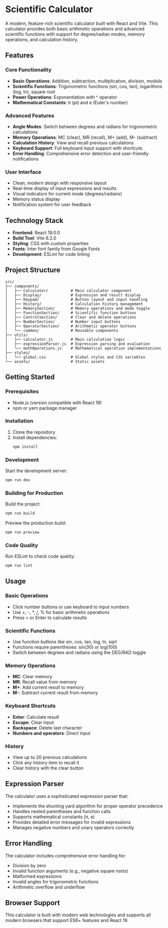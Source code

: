 # Scientific Calculator

A modern, feature-rich scientific calculator built with React and Vite. This calculator provides both basic arithmetic operations and advanced scientific functions with support for degree/radian modes, memory operations, and calculation history.

## Features

### Core Functionality

- **Basic Operations**: Addition, subtraction, multiplication, division, modulo
- **Scientific Functions**: Trigonometric functions (sin, cos, tan), logarithms (log, ln), square root
- **Power Operations**: Exponentiation with ^ operator
- **Mathematical Constants**: π (pi) and e (Euler's number)

### Advanced Features

- **Angle Modes**: Switch between degrees and radians for trigonometric calculations
- **Memory Operations**: MC (clear), MR (recall), M+ (add), M- (subtract)
- **Calculation History**: View and recall previous calculations
- **Keyboard Support**: Full keyboard input support with shortcuts
- **Error Handling**: Comprehensive error detection and user-friendly notifications

### User Interface

- Clean, modern design with responsive layout
- Real-time display of input expressions and results
- Visual indicators for current mode (degrees/radians)
- Memory status display
- Notification system for user feedback

## Technology Stack

- **Frontend**: React 19.0.0
- **Build Tool**: Vite 6.2.0
- **Styling**: CSS with custom properties
- **Fonts**: Inter font family from Google Fonts
- **Development**: ESLint for code linting

## Project Structure

```
src/
├── components/
│   ├── Calculator/          # Main calculator component
│   ├── Display/             # Expression and result display
│   ├── Keypad/              # Button layout and input handling
│   ├── History/             # Calculation history management
│   ├── MemorySection/       # Memory operations and mode toggle
│   ├── FunctionSection/     # Scientific function buttons
│   ├── ControlSection/      # Clear and delete operations
│   ├── NumberSection/       # Number input buttons
│   ├── OperatorSection/     # Arithmetic operator buttons
│   └── common/              # Reusable components
├── utils/
│   ├── calculator.js        # Main calculation logic
│   ├── expressionParser.js  # Expression parsing and evaluation
│   └── mathOperations.js    # Mathematical operation implementations
├── styles/
│   └── global.css           # Global styles and CSS variables
└── assets/                  # Static assets
```

## Getting Started

### Prerequisites

- Node.js (version compatible with React 19)
- npm or yarn package manager

### Installation

1. Clone the repository
2. Install dependencies:
   ```bash
   npm install
   ```

### Development

Start the development server:

```bash
npm run dev
```

### Building for Production

Build the project:

```bash
npm run build
```

Preview the production build:

```bash
npm run preview
```

### Code Quality

Run ESLint to check code quality:

```bash
npm run lint
```

## Usage

### Basic Operations

- Click number buttons or use keyboard to input numbers
- Use +, -, \*, /, % for basic arithmetic operations
- Press = or Enter to calculate results

### Scientific Functions

- Use function buttons like sin, cos, tan, log, ln, sqrt
- Functions require parentheses: sin(30) or log(100)
- Switch between degrees and radians using the DEG/RAD toggle

### Memory Operations

- **MC**: Clear memory
- **MR**: Recall value from memory
- **M+**: Add current result to memory
- **M-**: Subtract current result from memory

### Keyboard Shortcuts

- **Enter**: Calculate result
- **Escape**: Clear input
- **Backspace**: Delete last character
- **Numbers and operators**: Direct input

### History

- View up to 20 previous calculations
- Click any history item to recall it
- Clear history with the clear button

## Expression Parser

The calculator uses a sophisticated expression parser that:

- Implements the shunting yard algorithm for proper operator precedence
- Handles nested parentheses and function calls
- Supports mathematical constants (π, e)
- Provides detailed error messages for invalid expressions
- Manages negative numbers and unary operators correctly

## Error Handling

The calculator includes comprehensive error handling for:

- Division by zero
- Invalid function arguments (e.g., negative square roots)
- Malformed expressions
- Invalid angles for trigonometric functions
- Arithmetic overflow and underflow

## Browser Support

This calculator is built with modern web technologies and supports all modern browsers that support ES6+ features and React 19.
